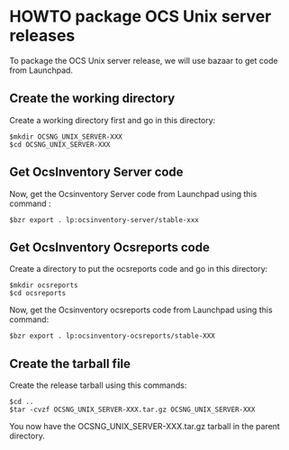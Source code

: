 # HOWTO package OCS Unix server releases

To package the OCS Unix server release, we will use bazaar to get code from Launchpad.

## Create the working directory

Create a working directory first and go in this directory:

    $mkdir OCSNG_UNIX_SERVER-XXX
    $cd OCSNG_UNIX_SERVER-XXX

## Get OcsInventory Server code

Now, get the Ocsinventory Server code from Launchpad using this command :

    $bzr export . lp:ocsinventory-server/stable-xxx

## Get OcsInventory Ocsreports code

Create a directory to put the ocsreports code and go in this directory:

    $mkdir ocsreports
    $cd ocsreports

Now, get the Ocsinventory ocsreports code from Launchpad using this command:

    $bzr export . lp:ocsinventory-ocsreports/stable-XXX

## Create the tarball file

Create the release tarball using this commands:

    $cd ..
    $tar -cvzf OCSNG_UNIX_SERVER-XXX.tar.gz OCSNG_UNIX_SERVER-XXX

You now have the OCSNG_UNIX_SERVER-XXX.tar.gz tarball in the parent directory.